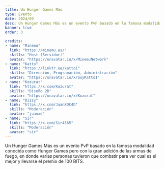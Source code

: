 ```yaml
---
title: Un Hunger Games Más
type: Evento
date: 2024/09
desc: Un Hunger Games Más es un evento PvP basado en la famosa modalidad conocida como Hunger Games pero con la gran adición de las armas de fuego.
banner: true
order: 3

credits:
- name: "Minemu"
  link: "https://minemu.es/"
  skills: "Host (Servidor)"
  avatar: "https://unavatar.io/x/MinemuNetwork"
- name: "Katto"
  link: "https://linktr.ee/katto1"
  skills: "Dirección, Programación, Administración"
  avatar: "https://unavatar.io/x/SoyKatto1"
- name: "Kozurat"
  link: "https://x.com/Kozurat"
  skills: "Diseño 2D"
  avatar: "https://unavatar.io/x/Kozurat"
- name: "Dizzy"
  link: "https://x.com/JuanXDC4D"
  skills: "Moderación"
  avatar: "juanxd"
- name: "Sir"
  link: "https://x.com/Sir4565"
  skills: "Moderación"
  avatar: "sir"
---
```

Un Hunger Games Más es un evento PvP basado en la famosa modalidad conocida como Hunger Games pero con la gran adición de las armas de fuego, en donde varias personas tuvieron que combatir para ver cual es el mejor y llevarse el premio de 100 BITS.